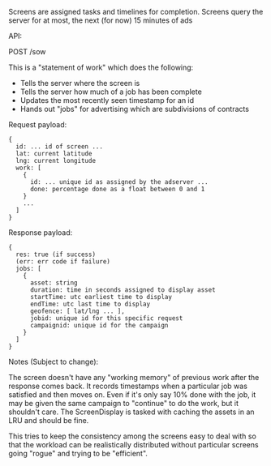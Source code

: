 Screens are assigned tasks and timelines for completion.
Screens query the server for at most, the next (for now) 15 minutes of ads

API:

POST /sow

This is a "statement of work" which does the following:
  * Tells the server where the screen is
  * Tells the server how much of a job has been complete
  * Updates the most recently seen timestamp for an id
  * Hands out "jobs" for advertising which are subdivisions of contracts

Request payload:

```
{
  id: ... id of screen ...
  lat: current latitude
  lng: current longitude
  work: [
    {
      id: ... unique id as assigned by the adserver ...
      done: percentage done as a float between 0 and 1
    }
    ...
  ]
}
```

Response payload:

```
{
  res: true (if success)
  (err: err code if failure)
  jobs: [
    { 
      asset: string
      duration: time in seconds assigned to display asset
      startTime: utc earliest time to display
      endTime: utc last time to display
      geofence: [ lat/lng ... ],
      jobid: unique id for this specific request
      campaignid: unique id for the campaign
    }
  ]
}
```

Notes (Subject to change):

The screen doesn't have any "working memory" of previous work after the response comes back. It records timestamps when a 
particular job was satisfied and then moves on.  Even if it's only say 10% done with the job, it may be given the same campaign
to "continue" to do the work, but it shouldn't care. The ScreenDisplay is tasked with caching the assets in an LRU and should 
be fine.

This tries to keep the consistency among the screens easy to deal with so that the workload can be realistically distributed 
without particular screens going "rogue" and trying to be "efficient".
